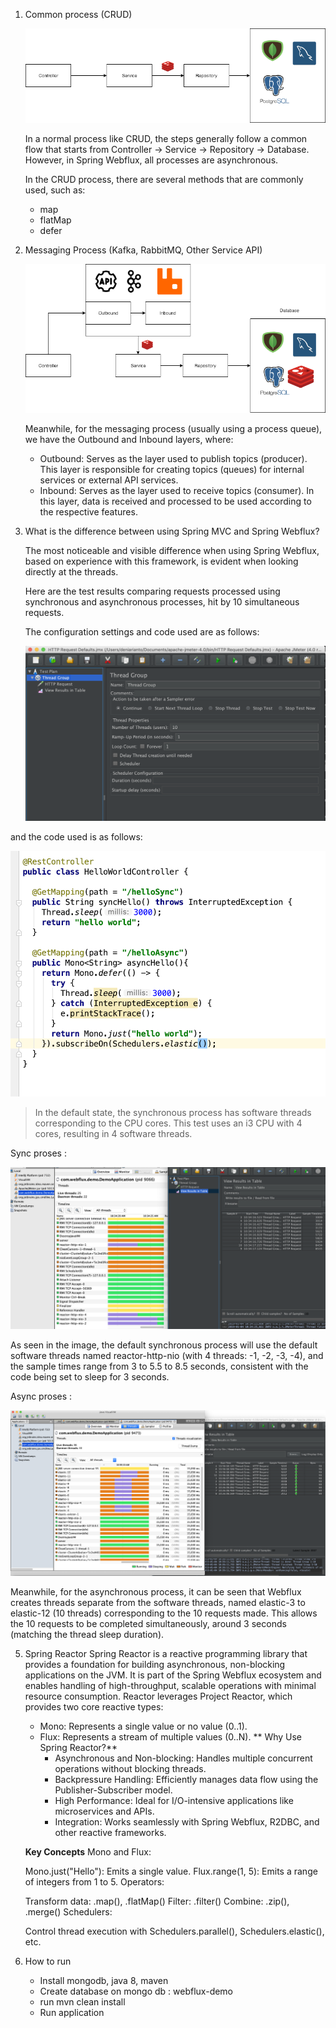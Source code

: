 1. Common process (CRUD)

   ![Untitled Diagram (3)](CRUD.png)

   In a normal process like CRUD, the steps generally follow a common flow that starts from Controller -> Service -> Repository -> Database. However, in Spring Webflux, all processes are asynchronous.

   In the CRUD process, there are several methods that are commonly used, such as:

   - map
   - flatMap
   - defer

2. Messaging Process (Kafka, RabbitMQ, Other Service API)

   ![Untitled Diagram (4)](messaging.png)

   Meanwhile, for the messaging process (usually using a process queue), we have the Outbound and Inbound layers, where:

   - Outbound: Serves as the layer used to publish topics (producer). This layer is responsible for creating topics (queues) for internal services or external API services.
   - Inbound: Serves as the layer used to receive topics (consumer). In this layer, data is received and processed to be used according to the respective features.


3. What is the difference between using Spring MVC and Spring Webflux?

   The most noticeable and visible difference when using Spring Webflux, based on experience with this framework, is evident when looking directly at the threads.

   Here are the test results comparing requests processed using synchronous and asynchronous processes, hit by 10 simultaneous requests.

   The configuration settings and code used are as follows:

   ![Screen Shot 2019-01-04 at 10.58.35](thread-request.png)



   
and the code used is as follows: 

   ![Screen Shot 2019-01-04 at 11.00.52](example-controller.png)

   > In the default state, the synchronous process has software threads corresponding to the CPU cores. This test uses an i3 CPU with 4 cores, resulting in 4 software threads.

   Sync proses :

   ![Screen Shot 2019-01-04 at 10.34.27](sync.png)

  As seen in the image, the default synchronous process will use the default software threads named reactor-http-nio (with 4 threads: -1, -2, -3, -4), and the sample times range from 3 to 5.5 to 8.5 seconds, consistent with the code being set to sleep      for 3 seconds.

   Async proses : 

   ![Screen Shot 2019-01-04 at 10.36.15](async.png)

   Meanwhile, for the asynchronous process, it can be seen that Webflux creates threads separate from the software threads, named elastic-3 to elastic-12 (10 threads) corresponding to the 10 requests made. This allows the 10 requests to be completed        simultaneously, around 3 seconds (matching the thread sleep duration).

5. Spring Reactor
   Spring Reactor is a reactive programming library that provides a foundation for building asynchronous, non-blocking applications on the JVM. It is part of the Spring Webflux ecosystem and enables handling of high-throughput, scalable operations with       minimal resource consumption. Reactor leverages Project Reactor, which provides two core reactive types:

   - Mono: Represents a single value or no value (0..1).
   - Flux: Represents a stream of multiple values (0..N).
  ** Why Use Spring Reactor?**
      - Asynchronous and Non-blocking: Handles multiple concurrent operations without blocking threads.
      - Backpressure Handling: Efficiently manages data flow using the Publisher-Subscriber model.
      - High Performance: Ideal for I/O-intensive applications like microservices and APIs.
      - Integration: Works seamlessly with Spring Webflux, R2DBC, and other reactive frameworks.
   
   **Key Concepts**
   Mono and Flux:

   Mono.just("Hello"): Emits a single value.
   Flux.range(1, 5): Emits a range of integers from 1 to 5.
   Operators:

   Transform data: .map(), .flatMap()
   Filter: .filter()
   Combine: .zip(), .merge()
   Schedulers:

   Control thread execution with Schedulers.parallel(), Schedulers.elastic(), etc.

4. How to run
   - Install mongodb, java 8, maven
   - Create database on mongo db : webflux-demo
   - run mvn clean install
   - Run application
